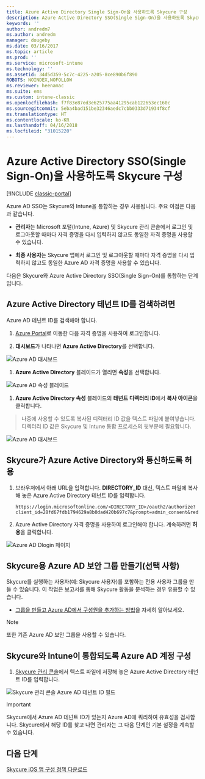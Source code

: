 ```yaml
---
title: Azure Active Directory Single Sign-On을 사용하도록 Skycure 구성
description: Azure Active Directory SSO(Single Sign-On)을 사용하도록 Skycure 구성
keywords: ''
author: andredm7
ms.author: andredm
manager: dougeby
ms.date: 03/16/2017
ms.topic: article
ms.prod: ''
ms.service: microsoft-intune
ms.technology: ''
ms.assetid: 34d5d359-5c7c-4225-a205-8ce890b6f890
ROBOTS: NOINDEX,NOFOLLOW
ms.reviewer: heenamac
ms.suite: ems
ms.custom: intune-classic
ms.openlocfilehash: f7f83e87ed3e625775aa41295cab122653ec160c
ms.sourcegitcommit: 5eba4bad151be32346aedc7cbb0333d71934f8cf
ms.translationtype: HT
ms.contentlocale: ko-KR
ms.lasthandoff: 04/16/2018
ms.locfileid: "31015220"
---
```

# <a name="configure-skycure-to-use-azure-active-directory-single-sign-on-sso"></a>Azure Active Directory SSO(Single Sign-On)을 사용하도록 Skycure 구성

[!INCLUDE [classic-portal](../includes/classic-portal.md)]

Azure AD SSO는 Skycure와 Intune을 통합하는 경우 사용됩니다. 주요 이점은 다음과 같습니다.

-   **관리자**는 Microsoft 포털(Intune, Azure) 및 Skycure 관리 콘솔에서 로그인 및 로그아웃할 때마다 자격 증명을 다시 입력하지 않고도 동일한 자격 증명을 사용할 수 있습니다.

-   **최종 사용자**는 Skycure 앱에서 로그인 및 로그아웃할 때마다 자격 증명을 다시 입력하지 않고도 동일한 Azure AD 자격 증명을 사용할 수 있습니다.

다음은 Skycure와 Azure Active Directory SSO(Single Sign-On)를 통합하는 단계입니다.

## <a name="to-retrieve-the-azure-active-directory-tenant-id"></a>Azure Active Directory 테넌트 ID를 검색하려면

Azure AD 테넌트 ID를 검색해야 합니다.

1.  [Azure Portal](https://portal.azure.com/)로 이동한 다음 자격 증명을 사용하여 로그인합니다.

2.  **대시보드**가 나타나면 **Azure Active Directory**를 선택합니다.

![Azure AD 대시보드](../media/mtp/skycure-sso-1.png)

1.  **Azure Active Directory** 블레이드가 열리면 **속성**을 선택합니다.

![Azure AD 속성 블레이드](../media/mtp/skycure-sso-2.png)

1.  **Azure Active Directory 속성** 블레이드의 **테넌트 디렉터리 ID**에서 **복사 아이콘**을 클릭합니다.

> 나중에 사용할 수 있도록 복사된 디렉터리 ID 값을 텍스트 파일에 붙여넣습니다. 디렉터리 ID 값은 Skycure 및 Intune 통합 프로세스의 뒷부분에 필요합니다.

![Azure AD 대시보드](../media/mtp/skycure-sso-3.png)

## <a name="allow-skycure-to-communicate-with-azure-active-directory"></a>Skycure가 Azure Active Directory와 통신하도록 허용

1.  브라우저에서 아래 URL을 입력합니다. **DIRECTORY_ID** 대신, 텍스트 파일에 복사해 놓은 Azure Active Directory 테넌트 ID를 입력합니다.

        https://login.microsoftonline.com/<DIRECTORY_ID>/oauth2/authorize?client_id=28fd67fdb1794629a8b0dad420b697c7&prompt=admin_consent&redirect_uri=https%3A%2F%2Fmc.skycure.com%2Fapi%2Fexternal%2Fmdm%2Faad_app_consent%2Fmanagement_callback&response_type=code

2.  Azure Active Directory 자격 증명을 사용하여 로그인해야 합니다. 계속하려면 **허용**을 클릭합니다.

![Azure AD Dlogin 페이지](../media/mtp/skycure-sso-4.png)

## <a name="create-an-azure-ad-security-group-for-skycure-optional"></a>Skycure용 Azure AD 보안 그룹 만들기(선택 사항)

Skycure를 실행하는 사용자(예: Skycure 사용자)를 포함하는 전용 사용자 그룹을 만들 수 있습니다. 이 작업은 보고서를 통해 Skycure 활동을 분석하는 경우 유용할 수 있습니다.

-   [그룹을 만들고 Azure AD에서 구성원을 추가하는 방법](https://docs.microsoft.com/azure/active-directory/active-directory-groups-create-azure-portal)을 자세히 알아보세요.

> [!NOTE] 
> 또한 기존 Azure AD 보안 그룹을 사용할 수 있습니다.

## <a name="configure-the-azure-ad-account-to-integrate-intune-with-skycure"></a>Skycure와 Intune이 통합되도록 Azure AD 계정 구성

1.  [Skycure 관리 콘솔](https://aad.skycure.com/)에서 텍스트 파일에 저장해 놓은 Azure Active Directory 테넌트 ID를 입력합니다.

![Skycure 관리 콘솔 Azure AD 테넌트 ID 필드](../media/mtp/skycure-sso-5.png)

> [!IMPORTANT] 
> Skycure에서 Azure AD 테넌트 ID가 있는지 Azure AD에 쿼리하여 유효성을 검사합니다. Skycure에서 해당 ID를 찾고 나면 관리자는 그 다음 단계인 기본 설정을 계속할 수 있습니다.

## <a name="next-steps"></a>다음 단계

[Skycure iOS 앱 구성 정책 다운로드](/intune-classic/deploy-use/download-skycure-ios-app-configuration-policy)
